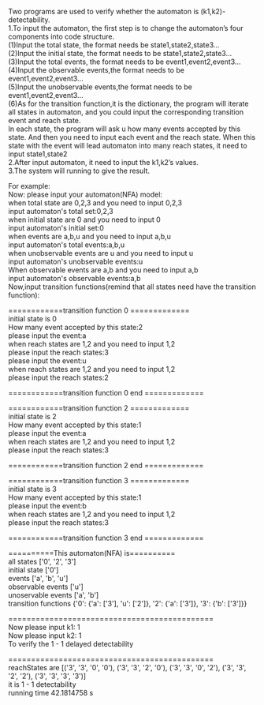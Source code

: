 Two programs are used to verify whether the automaton is (k1,k2)-detectability.  
1.To input the automaton, the first step is to change the automaton’s four components into code structure.  
(1)Input the total state, the format needs be state1,state2,state3...  
(2)Input the initial state, the format needs to be state1,state2,state3...  
(3)Input the total events, the format needs to be event1,event2,event3...  
(4)Input the observable events,the format needs to be event1,event2,event3...  
(5)Input the unobservable events,the format needs to be event1,event2,event3...  
(6)As for the transition function,it is the dictionary, the program will iterate all states in automaton, and you could input the corresponding transition event and reach state.  
In each state, the program will ask u how many events accepted by this state. And then you need to input each event and the reach state. When this state with the event will lead automaton into many reach states, it need to input state1,state2  
2.After input automaton, it need to input the k1,k2’s values.  
3.The system will running to give the result.  

For example:  
Now: please input your automaton(NFA) model:  
when total state are 0,2,3 and you need to input 0,2,3  
input automaton's total set:0,2,3  
when initial state are 0 and you need to input 0  
input automaton's initial set:0  
when events are a,b,u and you need to input a,b,u  
input automaton's total events:a,b,u  
when unobservable events are u and you need to input u  
input automaton's unobservable events:u  
When observable events are a,b and you need to input a,b  
input automaton's observable events:a,b  
Now,input transition functions(remind that all states need have the transition function):  

============transition function  0  =============  
initial state is 0  
How many event accepted by this state:2  
please input the event:a  
when reach states are 1,2 and you need to input 1,2  
please input the reach states:3  
please input the event:u  
when reach states are 1,2 and you need to input 1,2  
please input the reach states:2  

============transition function 0  end =============  

============transition function  2  =============  
initial state is 2  
How many event accepted by this state:1  
please input the event:a  
when reach states are 1,2 and you need to input 1,2  
please input the reach states:3  

============transition function 2  end =============  

============transition function  3  =============  
initial state is 3  
How many event accepted by this state:1  
please input the event:b  
when reach states are 1,2 and you need to input 1,2  
please input the reach states:3  

============transition function 3  end =============  

==========This automaton(NFA) is==========   
all states ['0', '2', '3']  
initial state ['0']  
events ['a', 'b', 'u']  
observable events ['u']  
unoservable events ['a', 'b']  
transition functions {'0': {'a': ['3'], 'u': ['2']}, '2': {'a': ['3']}, '3': {'b': ['3']}}  

=============================================   
Now please input k1: 1  
Now please input k2: 1  
To verify the 1 - 1  delayed detectability  

=============================================  
reachStates are [('3', '3', '0', '0'), ('3', '3', '2', '0'), ('3', '3', '0', '2'), ('3', '3', '2', '2'), ('3', '3', '3', '3')]  
it is 1 - 1 detectability  
running time 42.1814758 s  
